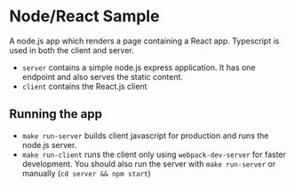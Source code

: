 # Node/React Sample

A node.js app which renders a page containing a React app. Typescript is used in both the client and server.

- `server` contains a simple node.js express application. It has one endpoint and also serves the static content.
- `client` contains the React.js client

## Running the app

- `make run-server` builds client javascript for production and runs the node.js server.
- `make run-client` runs the client only using `webpack-dev-server` for faster development. You should also run the server with `make run-server` or manually (`cd server && npm start`)
